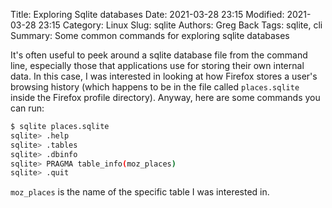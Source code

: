 Title: Exploring Sqlite databases
Date: 2021-03-28 23:15
Modified: 2021-03-28 23:15
Category: Linux
Slug: sqlite
Authors: Greg Back
Tags: sqlite, cli
Summary: Some common commands for exploring sqlite databases

It's often useful to peek around a sqlite database file from the command line,
especially those that applications use for storing their own internal data. In
this case, I was interested in looking at how Firefox stores a user's browsing history (which happens to be in the file called `places.sqlite` inside the Firefox profile directory). Anyway, here are some commands you can run:

```sh
$ sqlite places.sqlite
sqlite> .help
sqlite> .tables
sqlite> .dbinfo
sqlite> PRAGMA table_info(moz_places)
sqlite> .quit
```

`moz_places` is the name of the specific table I was interested in.
